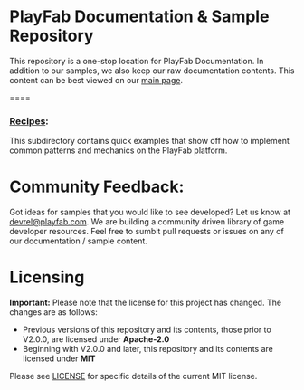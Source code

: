 # PlayFab Documentation & Sample Repository
This repository is a one-stop location for PlayFab Documentation. In addition to our samples, we also keep our raw documentation contents. This content can be best viewed on our [main&nbsp;page](https://api.playfab.com).


====
### [Recipes](/Recipes/):
This subdirectory contains quick examples that show off how to implement common patterns and mechanics on the PlayFab platform. 

# Community Feedback:
Got ideas for samples that you would like to see developed? Let us know at [devrel@playfab.com](mailto:devrel@playfab.com). We are building a community driven library of game developer resources. Feel free to sumbit pull requests or issues on any of our documentation / sample content.

# Licensing
**Important:** Please note that the license for this project has changed. The changes are as follows:

* Previous versions of this repository and its contents, those prior to V2.0.0, are licensed under **Apache-2.0**
* Beginning with V2.0.0 and later, this repository and its contents are licensed under **MIT**

Please see [LICENSE](/LICENSE) for specific details of the current MIT license.